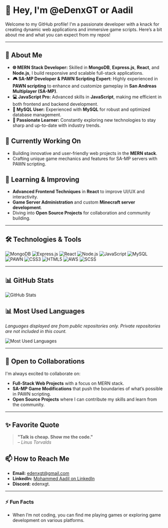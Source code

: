 # 👋 Hey, I'm @eDenxGT or Aadil

Welcome to my GitHub profile! I'm a passionate developer with a knack for creating dynamic web applications and immersive game scripts. Here’s a bit about me and what you can expect from my repos!

---

## 🚀 About Me

- **🌐 MERN Stack Developer:** Skilled in **MongoDB**, **Express.js**, **React**, and **Node.js**, I build responsive and scalable full-stack applications.
- **🎮 SA-MP Developer & PAWN Scripting Expert:** Highly experienced in **PAWN scripting** to enhance and customize gameplay in **San Andreas Multiplayer (SA-MP)**.
- **💻 JavaScript Pro:** Advanced skills in **JavaScript**, making me efficient in both frontend and backend development.
- **💾 MySQL User:** Experienced with **MySQL** for robust and optimized database management.
- **📂 Passionate Learner:** Constantly exploring new technologies to stay sharp and up-to-date with industry trends.

## 👀 Currently Working On
- Building innovative and user-friendly web projects in the **MERN stack**.
- Crafting unique game mechanics and features for SA-MP servers with PAWN scripting.

## 🌱 Learning & Improving
- **Advanced Frontend Techniques** in **React** to improve UI/UX and interactivity.
- **Game Server Administration** and custom **Minecraft server development**.
- Diving into **Open Source Projects** for collaboration and community building.

---

## 🛠 Technologies & Tools
![MongoDB](https://img.shields.io/badge/MongoDB-4EA94B?style=flat-square&logo=mongodb&logoColor=white)
![Express.js](https://img.shields.io/badge/Express.js-404D59?style=flat-square)
![React](https://img.shields.io/badge/React-61DAFB?style=flat-square&logo=react&logoColor=black)
![Node.js](https://img.shields.io/badge/Node.js-43853D?style=flat-square&logo=node-dot-js&logoColor=white)
![JavaScript](https://img.shields.io/badge/JavaScript-F7DF1E?style=flat-square&logo=javascript&logoColor=black)
![MySQL](https://img.shields.io/badge/MySQL-00758f?style=flat-square&logo=mysql&logoColor=white)
![PAWN](https://img.shields.io/badge/PAWN-orange?style=flat-square&logo=PAWN&logoColor=white)
![CSS3](https://img.shields.io/badge/CSS3-1572B6?style=flat-square&logo=css3&logoColor=white)
![HTML5](https://img.shields.io/badge/HTML5-E34F26?style=flat-square&logo=html5&logoColor=white)
![AWS](https://img.shields.io/badge/AWS-232F3E?style=flat-square&logo=amazon-aws&logoColor=white)
![SCSS](https://img.shields.io/badge/SCSS-CC6699?style=flat-square&logo=sass&logoColor=white)

---

## 📊 GitHub Stats

![GitHub Stats](https://github-readme-stats.vercel.app/api?username=eDenxGT&show_icons=true&theme=radical&include_all_commits=true&count_private=true)

## 📊 Most Used Languages
*Languages displayed are from public repositories only. Private repositories are not included in this count.*

![Most Used Languages](https://github-readme-stats.vercel.app/api/top-langs/?username=eDenxGT&layout=compact&theme=radical)

---


## 🤝 Open to Collaborations
I'm always excited to collaborate on:
- **Full-Stack Web Projects** with a focus on MERN stack.
- **SA-MP Game Modifications** that push the boundaries of what’s possible in PAWN scripting.
- **Open Source Projects** where I can contribute my skills and learn from the community.

---

## ✨ Favorite Quote
> **"Talk is cheap. Show me the code."**  
> – *Linus Torvalds*

## 📫 How to Reach Me
- **Email:** [edenxgt@gmail.com](mailto:edenxgt@gmail.com)
- **LinkedIn:** [Mohammed Aadil on LinkedIn](https://www.linkedin.com/in/mohammed-aadil-mk-37bbba2b1/)
- **Discord:** edenxgt.

---

### ⚡ Fun Facts
- When I’m not coding, you can find me playing games or exploring game development on various platforms.

<!---
eDenxGT/eDenxGT is a ✨ special ✨ repository because its `README.md` (this file) appears on your GitHub profile.
You can click the Preview link to take a look at your changes.
--->
